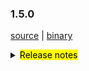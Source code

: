 ### 1.5.0 

 [source](https://github.com/seata/seata/archive/v1.5.0.zip) |
 [binary](https://github.com/seata/seata/releases/download/v1.5.0/seata-server-1.5.0.zip) 

<details>
  <summary><mark>Release notes</mark></summary>


  ### Seata 1.5.0 

Seata 1.5.0  发布。

Seata 是一款开源的分布式事务解决方案，提供高性能和简单易用的分布式事务服务。

此版本更新如下：


### feature：
  - [[#3472](https://github.com/seata/seata/pull/3472)] 添加redisLocker的lua模式
  - [[#3575](https://github.com/seata/seata/pull/3575)] 支持对锁和会话不同存储的混合使用
  - [[#3374](https://github.com/seata/seata/pull/3374)] 支持mysql INSERT ON DUPLICATE KEY UPDATE
  - [[#3642](https://github.com/seata/seata/pull/3642)] TCC模式支持使用API的形式进行二阶段参数传递
  - [[#3064](https://github.com/seata/seata/pull/3064)] 支持可配置GlobalTransactionInterceptor和TccActionInterceptor的order值
  - [[#3374](https://github.com/seata/seata/pull/2852)] 支持自定义`GlobalTransactionScanner`的扫描对象。
  - [[#3683](https://github.com/seata/seata/pull/3683)] 支持redis分布式锁来避免多tc竞争执行任务
  - [[#3545](https://github.com/seata/seata/pull/3545)] TCC模式支持幂等控制、防悬挂和空回滚
  - [[#3009](https://github.com/seata/seata/pull/3009)] 支持server端以springboot的方式的启动
  - [[#3652](https://github.com/seata/seata/pull/3652)] 支持APM SkyWalking监控。
  - [[#3823](https://github.com/seata/seata/pull/3823)] TCC模式二阶段方法参数列表支持自定义
  - [[#3642](https://github.com/seata/seata/pull/3642)] TCC模式一阶段支持BusinessActionContext隐式传递
  - [[#3856](https://github.com/seata/seata/pull/3856)] 支持 edas-hsf RPC 框架
  - [[#3880](https://github.com/seata/seata/pull/3880)] 贡献文档增加中文版本
  - [[#3867](https://github.com/seata/seata/pull/3867)] 支持从环境 ENV 获取配置
  - [[#2568](https://github.com/seata/seata/pull/2568)] 支持GlobalTransactionInterceptor配置切面表达式
  - [[#3886](https://github.com/seata/seata/pull/3886)] 支持注册中心注册ip的网络偏好设置
  - [[#3906](https://github.com/seata/seata/pull/3906)] 支持 SPI 卸载
  - [[#3668](https://github.com/seata/seata/pull/3668)] 支持kotlin协程


### bugfix：
  - [[#3686](https://github.com/seata/seata/pull/3686)] 修复Apollo集群配置项错误及NPE错误
  - [[#3702](https://github.com/seata/seata/pull/3702)] 修改注释
  - [[#3716](https://github.com/seata/seata/pull/3716)] 修复findTargetClass方法的错误
  - [[#3717](https://github.com/seata/seata/pull/3717)] 更正interval的拼写
  - [[#3773](https://github.com/seata/seata/pull/3773)] 修复consul注册中心在自定义集群名下无法获取TC集群
  - [[#3695](https://github.com/seata/seata/pull/3695)] 修复mariadb无法创建XA连接的问题
  - [[#3783](https://github.com/seata/seata/pull/3783)] 修复store mode不生效问题
  - [[#3740](https://github.com/seata/seata/pull/3740)] 修复在某些情况下，当`Saga`事务结束时`LocalThread`未被清除的问题
  - [[#3792](https://github.com/seata/seata/pull/3792)] 修复Server 无法获取 redis host的问题
  - [[#3828](https://github.com/seata/seata/pull/3828)] 修复StringUtils抛出StackOverflowError的问题
  - [[#3817](https://github.com/seata/seata/pull/3817)] 修复TC在SkyWalking拓扑图节点不汇聚的问题
  - [[#3803](https://github.com/seata/seata/pull/3803)] 修复 ReflectionUtil 抛出不预期异常问题
  - [[#3879](https://github.com/seata/seata/pull/3803)] 修复 posrgresql多schema无法找到channel问题
  - [[#3881](https://github.com/seata/seata/pull/3881)] 修复不存在的相同 DataId 不同默认值返回相同值的问题
  - [[#3897](https://github.com/seata/seata/pull/3897)] 修复FastjsonUndoLogParser中 localdatatime类型不能回滚的问题
  - [[#3901](https://github.com/seata/seata/pull/3901)] 修复 seataio/seata-server 中 servlet-api 冲突无法启动问题
  - [[#3931](https://github.com/seata/seata/pull/3931)] 修复 线程池拒绝执行情况下,dump内存文件名和路径错误的问题
  - [[#3949](https://github.com/seata/seata/pull/3949)] 修复`nacos-config.py`不会跳过空白选项的问题，解决多个分割选项可能导致内容丢失的问题
  - [[#3931](https://github.com/seata/seata/pull/3931)] 修复线程池拒绝执行情况下,dump内存文件名和路径错误的问题
  - [[#3988](https://github.com/seata/seata/pull/3988)] 修复 nacos 的密码带有特殊字符导致用户名不存在问题
  - [[#3976](https://github.com/seata/seata/pull/3976)] 修复 future timeout 引发的 NPE 问题
  - [[#3998](https://github.com/seata/seata/pull/3998)] 修复 jedis multi.exec 的 NPE 问题
  - [[#4011](https://github.com/seata/seata/pull/4011)] 修复 springboot下无法获取distributed-lock-table配置
  - [[#4023](https://github.com/seata/seata/pull/4023)] 修复 dubbo部分场景存在xid未清除的问题
  - [[#4032](https://github.com/seata/seata/pull/4032)] 修复server端的ShutdownHook在资源释放时，ApplicationContext已关闭的问题
  - [[#4039](https://github.com/seata/seata/pull/4039)] 修复 本地事务抛出异常之后，RM没有清除xid


### optimize：
  - [[#3678](https://github.com/seata/seata/pull/3678)] 补充遗漏的配置及新版本pr登记md文件
  - [[#3654](https://github.com/seata/seata/pull/3654)] 修正拼写，applicationContex -> applicationContext
  - [[#3615](https://github.com/seata/seata/pull/3615)] 二阶段同步提交时,全局事务记录异步删除
  - [[#3687](https://github.com/seata/seata/pull/3687)] 修复某些场景下无法重试全局锁的问题
  - [[#3689](https://github.com/seata/seata/pull/3689)] 修正script/server/config/file.properties中属性编写错误
  - [[#3700](https://github.com/seata/seata/pull/3700)] 优化buildLockKey方法的效率
  - [[#3588](https://github.com/seata/seata/pull/3588)] 优化数据源自动代理的流程
  - [[#3528](https://github.com/seata/seata/pull/3528)] 优化redis模式内存占用
  - [[#3626](https://github.com/seata/seata/pull/3626)] 移除重复的change status代码
  - [[#3722](https://github.com/seata/seata/pull/3722)] 添加分布式锁的基础代码
  - [[#3713](https://github.com/seata/seata/pull/3713)] 统一enableClientBatchSendRequest的默认值
  - [[#3120](https://github.com/seata/seata/pull/3120)] 优化`Configuration`的部分代码，并添加单元测试
  - [[#3735](https://github.com/seata/seata/pull/3735)] 当TC只有单个节点时，不进行非必要的负载均衡操作
  - [[#3770](https://github.com/seata/seata/pull/3770)] 关闭一些未关闭的对象
  - [[#3627](https://github.com/seata/seata/pull/3627)] 使用TreeMap替换TableMeta中的LinkedHashMap以兼容高版本的MySQL
  - [[#3760](https://github.com/seata/seata/pull/3760)] 优化`seata-server`的logback相关的配置
  - [[#3765](https://github.com/seata/seata/pull/3765)] 将添加配置类的操作从`AutoConfiguration`转移到`EnvironmentPostProcessor`中，提升该操作的优先级
  - [[#3730](https://github.com/seata/seata/pull/3730)] 重构TCC模式相关的代码，方便以后做功能扩展
  - [[#3820](https://github.com/seata/seata/pull/3820)] 在表`tcc_fence_log`中添加字段`action_name`，用于查看该条记录是由哪个action产生的 
  - [[#3738](https://github.com/seata/seata/pull/3738)] `JacksonUndoLogParser`支持解析`LocalDateTime`(支持微秒时间)
  - [[#3794](https://github.com/seata/seata/pull/3794)] 优化`seata-server`的打包配置，修正Dockerfile的错误配置，并将Dockerfile也打包进去
  - [[#3795](https://github.com/seata/seata/pull/3795)] 优化`zkRegistry`lookup方法性能
  - [[#3840](https://github.com/seata/seata/pull/3840)] 优化`apm-skwalking`操作方法生成规则
  - [[#3834](https://github.com/seata/seata/pull/3834)] 优化`seata-distribution`增加apm-seata-skywalking包
  - [[#3847](https://github.com/seata/seata/pull/3847)] 优化ConcurrentHashMap.newKeySet替换ConcurrentSet
  - [[#3849](https://github.com/seata/seata/pull/3849)] 优化字符串拼接
  - [[#3699](https://github.com/seata/seata/pull/3699)] 优化 redis mock测试
  - [[#3890](https://github.com/seata/seata/pull/3890)] 优化insert后镜像仅查询插入字段
  - [[#3895](https://github.com/seata/seata/pull/3895)] 优化解码异常
  - [[#3212](https://github.com/seata/seata/pull/3212)] 优化解析OrderBy，Limit条件代码结构
  - [[#3898](https://github.com/seata/seata/pull/3898)] 增加docker maven 插件
  - [[#3904](https://github.com/seata/seata/pull/3904)] 增强 metrics 和修复 seata-server 单测不运行的问题
  - [[#3905](https://github.com/seata/seata/pull/3905)] 优化 nacos-config.sh 支持 ash
  - [[#3935](https://github.com/seata/seata/pull/3935)] 优化以redis为注册中心时,发送多条命令使用pipeline
  - [[#3916](https://github.com/seata/seata/pull/3916)] 优化注册中心服务节点列表地址探活
  - [[#3918](https://github.com/seata/seata/pull/3918)] 缓存Field和Method的反射结果
  - [[#3311](https://github.com/seata/seata/pull/3311)] 支持从consul单一key中读取所有配置
  - [[#3907](https://github.com/seata/seata/pull/3907)] 优化设置 Server 端口
  - [[#3912](https://github.com/seata/seata/pull/3912)] 支持通过env配置JVM参数
  - [[#3939](https://github.com/seata/seata/pull/3939)] 使用map优化大量的判断代码
  - [[#3955](https://github.com/seata/seata/pull/3955)] 添加启动banner
  - [[#3949](https://github.com/seata/seata/pull/3949)] `nacos-config.py` 支持默认参数和选择性输入参数
  - [[#3954](https://github.com/seata/seata/pull/3954)] 移除对druid依赖中过期方法的调用
  - [[#3981](https://github.com/seata/seata/pull/3981)] 优化服务端口的优先级设置
  - [[#4013](https://github.com/seata/seata/pull/4013)] 优化可用TC地址检测
  - [[#3982](https://github.com/seata/seata/pull/3982)] 优化 readme 文档和升级POM依赖
  - [[#3991](https://github.com/seata/seata/pull/3991)] 关闭spring boot下无用的fileListener
  - [[#3327](https://github.com/seata/seata/pull/3327)] 支持从etcd3单一key中读取所有配置
  - [[#4001](https://github.com/seata/seata/pull/4001)] 支持从Nacos,Zookeeper,Consul,Etcd3 中读取 yml
  - [[#4017](https://github.com/seata/seata/pull/4017)] 优化文件配置
  - [[#4018](https://github.com/seata/seata/pull/4018)] 优化 Apollo 配置
  - [[#4019](https://github.com/seata/seata/pull/4019)] 优化 Nacos、Consul、Zookeeper、Etcd3 配置
  - [[#4034](https://github.com/seata/seata/pull/4034)] 优化“优化 Nacos、Consul、Zookeeper、Etcd3 配置（#4019）”的单元测试类
### test：


 非常感谢以下 contributors 的代码贡献。若有无意遗漏，请报告。

  - [slievrly](https://github.com/slievrly) 
  - [a364176773](https://github.com/a364176773) 
  - [drgnchan](https://github.com/drgnchan) 
  - [caohdgege](https://github.com/caohdgege)
  - [ruanun](https://github.com/ruanun)
  - [huan415](https://github.com/huan415)
  - [h-zhi](https://github.com/h-zhi)
  - [cmonkey](https://github.com/cmonkey)
  - [tanzzj](https://github.com/tanzzj)
  - [selfishlover](https://github.com/selfishlover)
  - [13414850431](https://github.com/13414850431)
  - [lightClouds917](https://github.com/lightClouds917)
  - [ls9527](https://github.com/ls9527)
  - [xingfudeshi](https://github.com/xingfudeshi)
  - [wangliang181230](https://github.com/wangliang181230)
  - [spilledyear](https://github.com/spilledyear)
  - [kaka2code](https://github.com/kaka2code)
  - [objcoding](https://github.com/objcoding)
  - [iqinning](https://github.com/iqinning)
  - [zhaoyuguang](https://github.com/zhaoyuguang)
  - [yujianfei1986](https://github.com/yujianfei1986)
  - [yujianfei1986](https://github.com/yujianfei1986))
  - [jsbxyyx](https://github.com/jsbxyyx))
  - [lvekee](https://github.com/lvekee)
  - [elrond-g](https://github.com/elrond-g)
  - [Rubbernecker](https://github.com/Rubbernecker)
  - [zhixing](https://github.com/chenlei3641)
  - [siyu](https://github.com/Pinocchio2018)

同时，我们收到了社区反馈的很多有价值的issue和建议，非常感谢大家。

   #### Link

   - **Seata:** https://github.com/seata/seata  
   - **Seata-Samples:** https://github.com/seata/seata-samples   
   - **Release:** https://github.com/seata/seata/releases
   - **WebSite:** https://seata.io

</details>